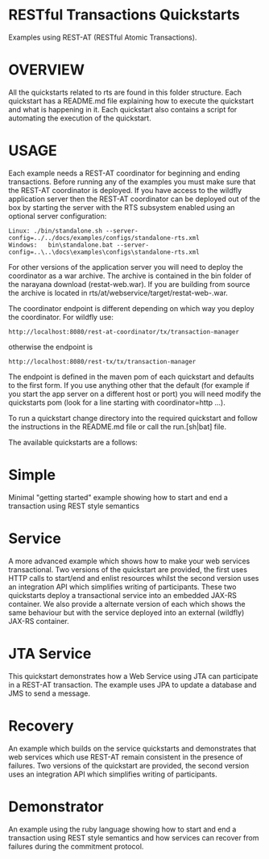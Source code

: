 RESTful Transactions Quickstarts
================================

Examples using REST-AT (RESTful Atomic Transactions).

OVERVIEW
========

All the quickstarts related to rts are found in this folder structure. Each quickstart has
a README.md file explaining how to execute the quickstart and what is happening in it. Each quickstart
also contains a script for automating the execution of the quickstart.

<a id="usage"></a>
USAGE
=====

Each example needs a REST-AT coordinator for beginning and ending transactions. Before running any of the
examples you must make sure that the REST-AT coordinator is deployed. If you have access to the
wildfly application server then the REST-AT coordinator can be deployed out of the box by starting
the server with the RTS subsystem enabled using an optional server configuration:

    Linux: ./bin/standalone.sh --server-config=../../docs/examples/configs/standalone-rts.xml
    Windows:   bin\standalone.bat --server-config=..\..\docs\examples\configs\standalone-rts.xml

For other versions of the application server you will need to deploy the coordinator as a war archive.
The archive is contained in the bin folder of the narayana download (restat-web.war). If you are building
from source the archive is located in rts/at/webservice/target/restat-web-<version>.war.

The coordinator endpoint is different depending on which way you deploy the coordinator. For wildfly use:

    http://localhost:8080/rest-at-coordinator/tx/transaction-manager

otherwise the endpoint is

    http://localhost:8080/rest-tx/tx/transaction-manager

The endpoint is defined in the maven pom of each quickstart and defaults to the first form. If you use
anything other that the default (for example if you start the app server on a different host or port)
you will need modify the quickstarts pom (look for a line starting with <argument>coordinator=http ...).

To run a quickstart change directory into the required quickstart and follow the instructions in
the README.md file or call the run.[sh|bat] file.

The available quickstarts are a follows:


Simple
======

Minimal "getting started" example showing how to start and end a transaction using REST style semantics

Service
=======

A more advanced example which shows how to make your web services transactional. Two versions of the
quickstart are provided, the first uses HTTP calls to start/end and enlist resources whilst the second version
uses an integration API which simplifies writing of participants. These two quickstarts deploy a transactional
service into an embedded JAX-RS container. We also provide a alternate version of each which shows the same
behaviour but with the service deployed into an external (wildfly) JAX-RS container.


JTA Service
===========
This quickstart demonstrates how a Web Service using JTA can participate in a REST-AT transaction. The example uses JPA
to update a database and JMS to send a message.

Recovery
========

An example which builds on the service quickstarts and demonstrates that web services which use REST-AT
remain consistent in the presence of failures. Two versions of the quickstart are provided, the second
version uses an integration API which simplifies writing of participants.

Demonstrator
============

An example using the ruby language showing how to start and end a transaction using REST style semantics
and how services can recover from failures during the commitment protocol.

